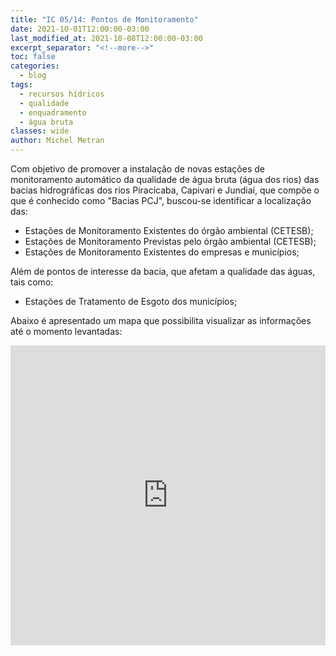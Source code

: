 ```yaml
---
title: "IC 05/14: Pontos de Monitoramento"
date: 2021-10-01T12:00:00-03:00
last_modified_at: 2021-10-08T12:00:00-03:00
excerpt_separator: "<!--more-->"
toc: false
categories:
  - blog
tags:
  - recursos hídricos
  - qualidade
  - enquadramento
  - água bruta
classes: wide
author: Michel Metran
---
```


Com objetivo de promover a instalação de novas estações de monitoramento automático da qualidade de água bruta (água dos rios) das bacias hidrográficas dos rios Piracicaba, Capivari e Jundiaí, que compõe o que é conhecido como "Bacias PCJ", buscou-se identificar a localização das:

<!--more-->

- Estações de Monitoramento Existentes do órgão ambiental (CETESB);
- Estações de Monitoramento Previstas pelo órgão ambiental (CETESB);
- Estações de Monitoramento Existentes do empresas e municípios;

Além de pontos de interesse da bacia, que afetam a qualidade das águas, tais como:

- Estações de Tratamento de Esgoto dos municípios;

Abaixo é apresentado um mapa que possibilita visualizar as informações até o momento levantadas:

<iframe src="https://gaemapiracicaba.github.io/assets/ic-05-14/map.html" width="100%" height="480"  frameborder="0" allowfullscreen></iframe>
